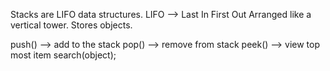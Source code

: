 Stacks are LIFO data structures. 
LIFO --> Last In First Out
Arranged like a vertical tower.
Stores objects.

push() --> add to the stack
pop() --> remove from stack
peek() --> view top most item
search(object);